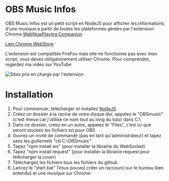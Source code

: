 # OBS Music Infos
OBS Music Infos est un petit script en NodeJS pour afficher les informations d'une musique à partir de toutes les plateformes gérées par l'extension Chrome [WebNowPlaying Companion](https://github.com/tjhrulz/WebNowPlaying-BrowserExtension)

[Lien Chrome WebStore](https://chrome.google.com/webstore/detail/webnowplaying-companion/jfakgfcdgpghbbefmdfjkbdlibjgnbli)

L'extension est compatible FireFox mais elle ne fonctionne pas avec mon script, vous devez obligatoirement utiliser Chrome.
Pour comprendre, regardez ma vidéo sur YouTube

![](https://i.ibb.co/y0BYrVr/wnp.jpg "Sites pris en charge par l'extension")

# Installation

1. Pour commencer, télécharger et installez [NodeJS](https://nodejs.org/en/download/)
2. Créez un dossier à la racine de votre disque dur, appelez le "OBSmusic" (c'est mieux car j'utilise ce nom tout au long du tuto) dans C:\
3. Dans ce dossier, créez en un autre, appelez le "Files", c'est ici que seront stockés les fichiers txt pour OBS
4. Ouvrez un invité de commande (pas en tant qu'administrateur) et tapez sans les guillemets "cd C:\OBSmusic"
5. Tapez "npm install ws" (pour installer la librairie du WebSocket)
6. Tapez "npm install request" (pour installer la librairie request pour télécharger la cover)
6. Téléchargez les fichiers tous les fichiers du github
7. Lancez le "start.bat" (Vous pouvez créer un raccourci sur le bureau bien entendu) et une musique sur Chrome
